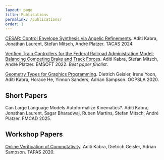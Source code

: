 ```yaml
---
layout: page
title: Publications 
permalink: /publications/
order: 1
---
```


[CESAR: Control Envelope Synthesis via Angelic Refinements](https://arxiv.org/abs/2311.02833). Aditi Kabra, Jonathan Laurent, Stefan Mitsch, André Platzer. TACAS 2024.

[Verified Train Controllers for the Federal Railroad Administration Model: Balancing Competing Brake and Track Forces](assets/train-control-emsoft-preprint.pdf). Aditi Kabra, Stefan Mitsch, André Platzer.
EMSOFT 2022. *Best paper finalist*.

[Geometry Types for Graphics Programming](/assets/gator-oopsla2020-preprint.pdf). Dietrich Geisler, Irene Yoon, Aditi Kabra, Horace He, Yinnon Sanders, Adrian Sampson.
OOPSLA 2020.

## Short Papers

Can Large Language Models Autoformalize Kinematics?. Aditi Kabra, Jonathan Laurent, Sagar Bharadwaj, Ruben Martins, Stefan Mitsch, André Platzer.
FMCAD 2025.

## Workshop Papers

[Online Verification of Commutativity](/assets/commutativity-tapas2020-preprint.pdf). Aditi Kabra, Dietrich Geisler, Adrian Sampson.
TAPAS 2020.